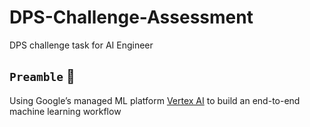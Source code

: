 # DPS-Challenge-Assessment
DPS challenge task for AI Engineer

## `Preamble` :scroll:

Using Google’s managed ML platform [Vertex AI](https://codelabs.developers.google.com/codelabs/vertex-ai-custom-models#0) to build an end-to-end machine learning workflow
